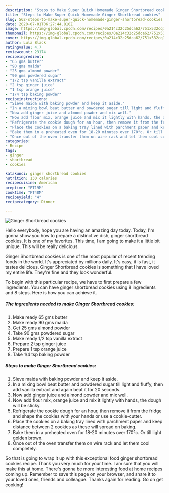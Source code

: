 ```yaml
---
description: "Steps to Make Super Quick Homemade Ginger Shortbread cookies"
title: "Steps to Make Super Quick Homemade Ginger Shortbread cookies"
slug: 562-steps-to-make-super-quick-homemade-ginger-shortbread-cookies
date: 2020-07-01T06:27:44.810Z
image: https://img-global.cpcdn.com/recipes/0a214c32c25dca62/751x532cq70/ginger-shortbread-cookies-recipe-main-photo.jpg
thumbnail: https://img-global.cpcdn.com/recipes/0a214c32c25dca62/751x532cq70/ginger-shortbread-cookies-recipe-main-photo.jpg
cover: https://img-global.cpcdn.com/recipes/0a214c32c25dca62/751x532cq70/ginger-shortbread-cookies-recipe-main-photo.jpg
author: Lula Black
ratingvalue: 4.7
reviewcount: 23174
recipeingredient:
- "65 gms butter"
- "90 gms maida"
- "25 gms almond powder"
- "90 gms powdered sugar"
- "1/2 tsp vanilla extract"
- "2 tsp ginger juice"
- "1 tsp orange juice"
- "1/4 tsp baking powder"
recipeinstructions:
- "Sieve maida with baking powder and keep it aside."
- "In a mixing bowl beat butter and powdered sugar till light and fluffy, then add vanilla extract and again beat it for 20 seconds."
- "Now add ginger juice and almond powder and mix well."
- "Now add flour mix, orange juice and mix it lightly with hands, the dough will be sticky."
- "Refrigerate the cookie dough for an hour, then remove it from the fridge and shape the cookies with your hands or use a cookie-cutter."
- "Place the cookies on a baking tray lined with parchment paper and keep distance between 2 cookies as these will spread on baking."
- "Bake them in a preheated oven for 18-20 minutes over 170°c. Or till light golden brown."
- "Once out of the oven transfer them on wire rack and let them cool completely."
categories:
- Recipe
tags:
- ginger
- shortbread
- cookies

katakunci: ginger shortbread cookies 
nutrition: 130 calories
recipecuisine: American
preptime: "PT19M"
cooktime: "PT48M"
recipeyield: "4"
recipecategory: Dinner

---
```



![Ginger Shortbread cookies](https://img-global.cpcdn.com/recipes/0a214c32c25dca62/751x532cq70/ginger-shortbread-cookies-recipe-main-photo.jpg)

Hello everybody, hope you are having an amazing day today. Today, I'm gonna show you how to prepare a distinctive dish, ginger shortbread cookies. It is one of my favorites. This time, I am going to make it a little bit unique. This will be really delicious.



Ginger Shortbread cookies is one of the most popular of recent trending foods in the world. It's appreciated by millions daily. It's easy, it is fast, it tastes delicious. Ginger Shortbread cookies is something that I have loved my entire life. They're fine and they look wonderful.


To begin with this particular recipe, we have to first prepare a few ingredients. You can have ginger shortbread cookies using 8 ingredients and 8 steps. Here is how you can achieve it.

<!--inarticleads1-->

##### The ingredients needed to make Ginger Shortbread cookies:

1. Make ready 65 gms butter
1. Make ready 90 gms maida
1. Get 25 gms almond powder
1. Take 90 gms powdered sugar
1. Make ready 1/2 tsp vanilla extract
1. Prepare 2 tsp ginger juice
1. Prepare 1 tsp orange juice
1. Take 1/4 tsp baking powder




<!--inarticleads2-->

##### Steps to make Ginger Shortbread cookies:

1. Sieve maida with baking powder and keep it aside.
1. In a mixing bowl beat butter and powdered sugar till light and fluffy, then add vanilla extract and again beat it for 20 seconds.
1. Now add ginger juice and almond powder and mix well.
1. Now add flour mix, orange juice and mix it lightly with hands, the dough will be sticky.
1. Refrigerate the cookie dough for an hour, then remove it from the fridge and shape the cookies with your hands or use a cookie-cutter.
1. Place the cookies on a baking tray lined with parchment paper and keep distance between 2 cookies as these will spread on baking.
1. Bake them in a preheated oven for 18-20 minutes over 170°c. Or till light golden brown.
1. Once out of the oven transfer them on wire rack and let them cool completely.




So that is going to wrap it up with this exceptional food ginger shortbread cookies recipe. Thank you very much for your time. I am sure that you will make this at home. There's gonna be more interesting food at home recipes coming up. Remember to save this page on your browser, and share it to your loved ones, friends and colleague. Thanks again for reading. Go on get cooking!
